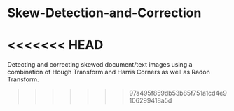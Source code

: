 # Skew-Detection-and-Correction
<<<<<<< HEAD
=======

Detecting and correcting skewed document/text images using a combination of Hough Transform and Harris Corners as well as Radon Transform.
>>>>>>> 97a495f859db53b85f751a1cd4e9106299418a5d

